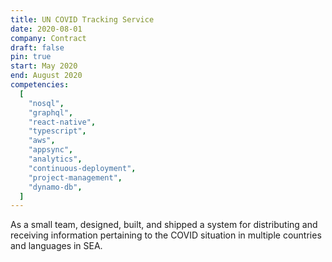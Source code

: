 ```yaml
---
title: UN COVID Tracking Service
date: 2020-08-01
company: Contract
draft: false
pin: true
start: May 2020
end: August 2020
competencies:
  [
    "nosql",
    "graphql",
    "react-native",
    "typescript",
    "aws",
    "appsync",
    "analytics",
    "continuous-deployment",
    "project-management",
    "dynamo-db",
  ]
---
```


As a small team, designed, built, and shipped a system for distributing
and receiving information pertaining to the COVID situation in
multiple countries and languages in SEA.
